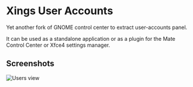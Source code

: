 # Xings User Accounts

Yet another fork of GNOME control center to extract user-accounts panel.

It can be used as a standalone application or as a plugin for the Mate Control
Center or Xfce4 settings manager.

## Screenshots

![Users view](https://github.com/matiasdelellis/xings-night-light/raw/master/data/appdata/xua-screenshot.png)
